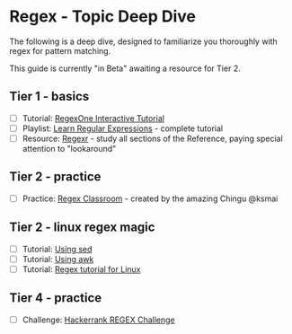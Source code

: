 # Regex - Topic Deep Dive

The following is a deep dive, designed to familiarize you thoroughly with regex for pattern matching.

This guide is currently "in Beta" awaiting a resource for Tier 2.

## Tier 1 - basics
- [ ]  Tutorial: [RegexOne Interactive Tutorial](https://regexone.com/)  
- [ ]  Playlist: [Learn Regular Expressions](https://www.youtube.com/playlist?list=PLfdtiltiRHWGRPyPMGuLPWuiWgEI9Kp1w) - complete tutorial   
- [ ]  Resource: [Regexr](http://regexr.com/) - study all sections of the Reference, paying special attention to "lookaround"   

## Tier 2 - practice
- [ ]  Practice: [Regex Classroom](https://regex-classroom.herokuapp.com/map) - created by the amazing Chingu @ksmai

## Tier 2 - linux regex magic
- [ ]  Tutorial: [Using sed](https://likegeeks.com/sed-linux/) 
- [ ]  Tutorial: [Using awk](https://likegeeks.com/awk-command/)
- [ ]  Tutorial: [Regex tutorial for Linux](https://likegeeks.com/regex-tutorial-linux/) 

## Tier 4 - practice
- [ ]  Challenge: [Hackerrank REGEX Challenge](https://www.hackerrank.com/chingu-challenge-8-regex)
